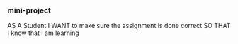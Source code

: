 ### mini-project

AS A Student 
I WANT to make sure the assignment is done correct
SO THAT I know that I am learning

